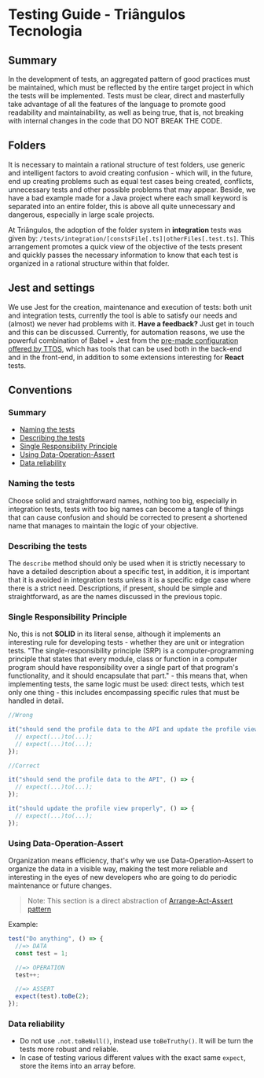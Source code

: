 # Testing Guide - Triângulos Tecnologia

## Summary

In the development of tests, an aggregated pattern of good practices must be maintained, which must be reflected by the entire target project in which the tests will be implemented. Tests must be clear, direct and masterfully take advantage of all the features of the language to promote good readability and maintainability, as well as being true, that is, not breaking with internal changes in the code that DO NOT BREAK THE CODE.

## Folders

It is necessary to maintain a rational structure of test folders, use generic and intelligent factors to avoid creating confusion - which will, in the future, end up creating problems such as equal test cases being created, conflicts, unnecessary tests and other possible problems that may appear. Beside, we have a bad example made for a Java project where each small keyword is separated into an entire folder, this is above all quite unnecessary and dangerous, especially in large scale projects.

At Triângulos, the adoption of the folder system in **integration** tests was given by: `/tests/integration/[constsFile[.ts]|otherFiles[.test.ts]`. This arrangement promotes a quick view of the objective of the tests present and quickly passes the necessary information to know that each test is organized in a rational structure within that folder.

<!-- TODO: implement folder information about unit tests -->

## Jest and settings

We use Jest for the creation, maintenance and execution of tests: both unit and integration tests, currently the tool is able to satisfy our needs and (almost) we never had problems with it. **Have a feedback?** Just get in touch and this can be discussed. Currently, for automation reasons, we use the powerful combination of Babel + Jest from the [pre-made configuration offered by TTOS](https://modules.ttoss.dev/docs/core/test-utils), which has tools that can be used both in the back-end and in the front-end, in addition to some extensions interesting for **React** tests.

## Conventions

### Summary

- [Naming the tests](#naming-the-tests)
- [Describing the tests](#describing-the-tests)
- [Single Responsibility Principle](#single-responsibility-principle)
- [Using Data-Operation-Assert](#using-data-operation-assert)
- [Data reliability](#data-reliability)

### Naming the tests

Choose solid and straightforward names, nothing too big, especially in integration tests, tests with too big names can become a tangle of things that can cause confusion and should be corrected to present a shortened name that manages to maintain the logic of your objective.

### Describing the tests

The `describe` method should only be used when it is strictly necessary to have a detailed description about a specific test, in addition, it is important that it is avoided in integration tests unless it is a specific edge case where there is a strict need. Descriptions, if present, should be simple and straightforward, as are the names discussed in the previous topic.

### Single Responsibility Principle

No, this is not **SOLID** in its literal sense, although it implements an interesting rule for developing tests - whether they are unit or integration tests. "The single-responsibility principle (SRP) is a computer-programming principle that states that every module, class or function in a computer program should have responsibility over a single part of that program's functionality, and it should encapsulate that part." - this means that, when implementing tests, the same logic must be used: direct tests, which test only one thing - this includes encompassing specific rules that must be handled in detail.

```js
//Wrong

it("should send the profile data to the API and update the profile view properly", () => {
  // expect(...)to(...);
  // expect(...)to(...);
});
```
```js
//Correct

it("should send the profile data to the API", () => {
  // expect(...)to(...);
});

it("should update the profile view properly", () => {
  // expect(...)to(...);
});
```

### Using Data-Operation-Assert

Organization means efficiency, that's why we use Data-Operation-Assert to organize the data in a visible way, making the test more reliable and interesting in the eyes of new developers who are going to do periodic maintenance or future changes.

> Note: This section is a direct abstraction of [Arrange-Act-Assert pattern](https://github.com/mawrkus/js-unit-testing-guide#-use-the-arrange-act-assert-pattern)

Example:
```js
test("Do anything", () => {
  //=> DATA
  const test = 1;

  //=> OPERATION
  test++;

  //=> ASSERT
  expect(test).toBe(2);
});
```

### Data reliability

- Do not use `.not.toBeNull()`, instead use `toBeTruthy()`. It will be turn the tests more robust and reliable.
- In case of testing various different values with the exact same `expect`, store the items into an array before.
